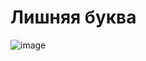 # Лишняя буква

![image](https://user-images.githubusercontent.com/72396348/134860339-48b48907-d4cb-4936-9d45-c56c8dc62be7.png)
